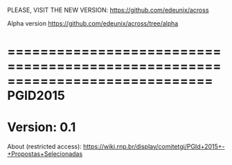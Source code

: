 PLEASE, VISIT THE NEW VERSION: https://github.com/edeunix/across

Alpha version
https://github.com/edeunix/across/tree/alpha

=============================================================================
PGID2015
========
Version: 0.1
=======
About (restricted access):
https://wiki.rnp.br/display/comitetgi/PGId+2015+-+Propostas+Selecionadas

